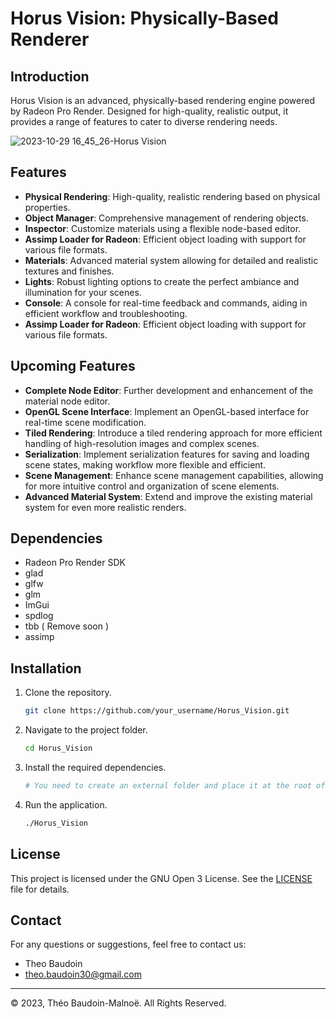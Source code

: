 # Horus Vision: Physically-Based Renderer

## Introduction

Horus Vision is an advanced, physically-based rendering engine powered by Radeon Pro Render. Designed for high-quality, realistic output, it provides a range of features to cater to diverse rendering needs.

![2023-10-29 16_45_26-Horus Vision](https://github.com/TheoBaudoinLighting/Horus-Vision/assets/30130580/c1129e46-2af2-4058-b4a3-cd8c073a05af)

## Features

- **Physical Rendering**: High-quality, realistic rendering based on physical properties.
- **Object Manager**: Comprehensive management of rendering objects.
- **Inspector**: Customize materials using a flexible node-based editor.
- **Assimp Loader for Radeon**: Efficient object loading with support for various file formats.
- **Materials**: Advanced material system allowing for detailed and realistic textures and finishes.
- **Lights**: Robust lighting options to create the perfect ambiance and illumination for your scenes.
- **Console**: A console for real-time feedback and commands, aiding in efficient workflow and troubleshooting.
- **Assimp Loader for Radeon**: Efficient object loading with support for various file formats.


## Upcoming Features

- **Complete Node Editor**: Further development and enhancement of the material node editor.
- **OpenGL Scene Interface**: Implement an OpenGL-based interface for real-time scene modification.
- **Tiled Rendering**: Introduce a tiled rendering approach for more efficient handling of high-resolution images and complex scenes.
- **Serialization**: Implement serialization features for saving and loading scene states, making workflow more flexible and efficient.
- **Scene Management**: Enhance scene management capabilities, allowing for more intuitive control and organization of scene elements.
- **Advanced Material System**: Extend and improve the existing material system for even more realistic renders.

## Dependencies

- Radeon Pro Render SDK
- glad
- glfw
- glm
- ImGui
- spdlog
- tbb ( Remove soon )
- assimp

## Installation

1. Clone the repository.
    ```bash
    git clone https://github.com/your_username/Horus_Vision.git
    ```
2. Navigate to the project folder.
    ```bash
    cd Horus_Vision
    ```
3. Install the required dependencies.
    ```bash
    # You need to create an external folder and place it at the root of the project with your dependencies inside
    ```
4. Run the application.
    ```bash
    ./Horus_Vision
    ```

## License

This project is licensed under the GNU Open 3 License. See the [LICENSE](LICENSE) file for details.

## Contact

For any questions or suggestions, feel free to contact us:

- Theo Baudoin
- theo.baudoin30@gmail.com

---

© 2023, Théo Baudoin-Malnoë. All Rights Reserved.
